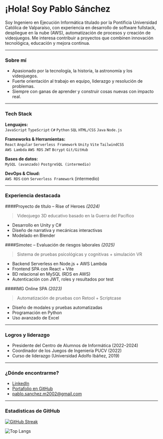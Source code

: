 # ¡Hola! Soy Pablo Sánchez

Soy Ingeniero en Ejecución Informática titulado por la Pontificia Universidad Católica de Valparaíso, con experiencia en desarrollo de software fullstack, despliegue en la nube (AWS), automatización de procesos y creación de videojuegos. Me interesa contribuir a proyectos que combinen innovación tecnológica, educación y mejora continua.

---

### Sobre mí

- Apasionado por la tecnología, la historia, la astronomía y los videojuegos.  
- Fuerte orientación al trabajo en equipo, liderazgo y resolución de problemas.  
- Siempre con ganas de aprender y construir cosas nuevas con impacto real.

---

### Tech Stack

**Lenguajes:**  
`JavaScript` `TypeScript` `C#` `Python` `SQL` `HTML/CSS` `Java` `Node.js`

**Frameworks & Herramientas:**  
`React` `Angular` `Serverless Framework` `Unity` `Vite` `TailwindCSS`  
`AWS Lambda` `AWS RDS` `JWT` `Bcrypt` `Git/GitHub`

**Bases de datos:**  
`MySQL (avanzado)` `PostgreSQL (intermedio)`

**DevOps & Cloud:**  
`AWS RDS` con `Serverless Framework` (intermedio)

---

### Experiencia destacada

####Proyecto de título – Rise of Heroes *(2024)*
> Videojuego 3D educativo basado en la Guerra del Pacífico  
- Desarrollo en Unity y C#  
- Diseño de narrativa y mecánicas interactivas  
- Modelado en Blender  

####Simotec – Evaluación de riesgos laborales *(2025)*
> Sistema de pruebas psicológicas y cognitivas + simulación VR  
- Backend Serverless en Node.js + AWS Lambda  
- Frontend SPA con React + Vite  
- BD relacional en MySQL (RDS en AWS)  
- Autenticación con JWT, roles y resultados por test  

####IMG Online SPA *(2023)*
> Automatización de pruebas con Retool + Scriptcase  
- Diseño de modales y pruebas automatizadas  
- Programación en Python  
- Uso avanzado de Excel

---

### Logros y liderazgo
- Presidente del Centro de Alumnos de Informática (2022–2024)  
- Coordinador de los Juegos de Ingeniería PUCV (2022)  
- Curso de liderazgo (Universidad Adolfo Ibáñez, 2019)

---

### ¿Dónde encontrarme?

- [LinkedIn](https://www.linkedin.com/in/pablo-sánchez-234702318/)  
- [Portafolio en GitHub](https://github.com/Sancheeez324)  
- pablo.sanchez.m2002@gmail.com

---

### Estadisticas de GitHub

[![GitHub Streak](https://github-readme-streak-stats.herokuapp.com?user=Sancheeez324&theme=cobalt)](https://git.io/streak-stats)

![Top Langs](https://github-readme-stats.vercel.app/api/top-langs/?username=anuraghazra&layout=compact)
